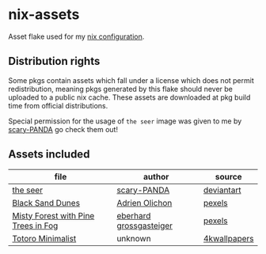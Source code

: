 # nix-assets

Asset flake used for my [nix configuration](https://github.com/Joker9944/nix-config).

## Distribution rights

Some pkgs contain assets which fall under a license which does not permit redistribution, meaning pkgs generated by this flake should never be uploaded to a public nix cache. These assets are downloaded at pkg build time from official distributions.

Special permission for the usage of `the seer` image was given to me by [scary-PANDA](https://www.deviantart.com/scary-panda) go check them out!

## Assets included

| file                                                                                                        | author                                                            | source                                                                               |
|-------------------------------------------------------------------------------------------------------------|-------------------------------------------------------------------|--------------------------------------------------------------------------------------|
| [the seer](assets/images/profile/the-seer.1500x2091.jpg)                                                    | [scary-PANDA](https://www.deviantart.com/scary-panda)             | [deviantart](https://www.deviantart.com/scary-panda/art/the-seer-704744067)          |
| [Black Sand Dunes](https://images.pexels.com/photos/2387793/pexels-photo-2387793.jpeg)                      | [Adrien Olichon](https://www.pexels.com/@adrien-olichon-1257089/) | [pexels](https://www.pexels.com/photo/black-sand-dunes-2387793/)                     |
| [Misty Forest with Pine Trees in Fog](https://images.pexels.com/photos/31979792/pexels-photo-31979792.jpeg) | [eberhard grossgasteiger](https://www.pexels.com/@eberhardgross/) | [pexels](https://www.pexels.com/photo/misty-forest-with-pine-trees-in-fog-31979792/) |
| [Totoro Minimalist](assets/images/backgrounds/totoro-minimalist/totoro-minimalist.3840x2160.png)            | unknown                                                           | [4kwallpapers](https://4kwallpapers.com/black-dark/totoro-minimalist-20906.html)     |
